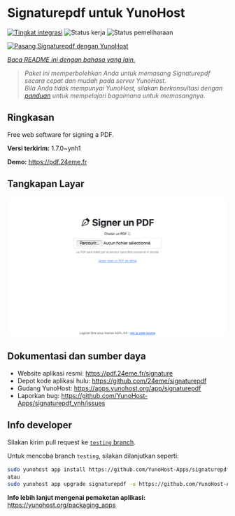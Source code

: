 <!--
N.B.: README ini dibuat secara otomatis oleh <https://github.com/YunoHost/apps/tree/master/tools/readme_generator>
Ini TIDAK boleh diedit dengan tangan.
-->

# Signaturepdf untuk YunoHost

[![Tingkat integrasi](https://dash.yunohost.org/integration/signaturepdf.svg)](https://ci-apps.yunohost.org/ci/apps/signaturepdf/) ![Status kerja](https://ci-apps.yunohost.org/ci/badges/signaturepdf.status.svg) ![Status pemeliharaan](https://ci-apps.yunohost.org/ci/badges/signaturepdf.maintain.svg)

[![Pasang Signaturepdf dengan YunoHost](https://install-app.yunohost.org/install-with-yunohost.svg)](https://install-app.yunohost.org/?app=signaturepdf)

*[Baca README ini dengan bahasa yang lain.](./ALL_README.md)*

> *Paket ini memperbolehkan Anda untuk memasang Signaturepdf secara cepat dan mudah pada server YunoHost.*  
> *Bila Anda tidak mempunyai YunoHost, silakan berkonsultasi dengan [panduan](https://yunohost.org/install) untuk mempelajari bagaimana untuk memasangnya.*

## Ringkasan

Free web software for signing a PDF.

**Versi terkirim:** 1.7.0~ynh1

**Demo:** <https://pdf.24eme.fr>

## Tangkapan Layar

![Tangkapan Layar pada Signaturepdf](./doc/screenshots/screenshot.png)

## Dokumentasi dan sumber daya

- Website aplikasi resmi: <https://pdf.24eme.fr/signature>
- Depot kode aplikasi hulu: <https://github.com/24eme/signaturepdf>
- Gudang YunoHost: <https://apps.yunohost.org/app/signaturepdf>
- Laporkan bug: <https://github.com/YunoHost-Apps/signaturepdf_ynh/issues>

## Info developer

Silakan kirim pull request ke [`testing` branch](https://github.com/YunoHost-Apps/signaturepdf_ynh/tree/testing).

Untuk mencoba branch `testing`, silakan dilanjutkan seperti:

```bash
sudo yunohost app install https://github.com/YunoHost-Apps/signaturepdf_ynh/tree/testing --debug
atau
sudo yunohost app upgrade signaturepdf -u https://github.com/YunoHost-Apps/signaturepdf_ynh/tree/testing --debug
```

**Info lebih lanjut mengenai pemaketan aplikasi:** <https://yunohost.org/packaging_apps>
